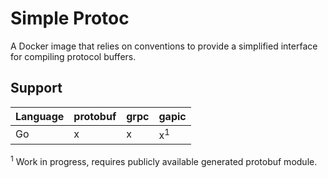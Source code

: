 # Simple Protoc

A Docker image that relies on conventions to provide a simplified interface for
compiling protocol buffers.

## Support

| Language | protobuf | grpc | gapic         |
|---------|----------|------|---------------|
| Go      | x        | x    | x<sup>1</sup> |

<sup>1</sup> Work in progress, requires publicly available generated protobuf
module.
